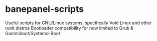 # banepanel-scripts
Useful scripts for GNU/Linux systems, specifically Void Linux and other runit distros
Bootloader compatibility for now limited to Grub & Gummiboot/Systemd-Boot
